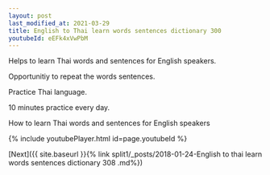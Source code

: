 ```yaml
---
layout: post
last_modified_at: 2021-03-29
title: English to Thai learn words sentences dictionary 300 
youtubeId: eEFk4xVwPbM
---
```

 
 
Helps to learn Thai words and sentences for English speakers.

Opportunitiy to repeat the words sentences. 

Practice Thai language. 
 
10 minutes practice every day. 
 
How to learn Thai words and sentences for English speakers 
 
{% include youtubePlayer.html id=page.youtubeId %}
 
 
[Next]({{ site.baseurl }}{% link  split1/_posts/2018-01-24-English to thai learn words sentences dictionary 308 .md%})
 
